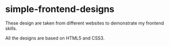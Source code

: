 # simple-frontend-designs

These design are taken from different websites to demonstrate my frontend skills. 

All the designs are based on HTML5 and CSS3.
